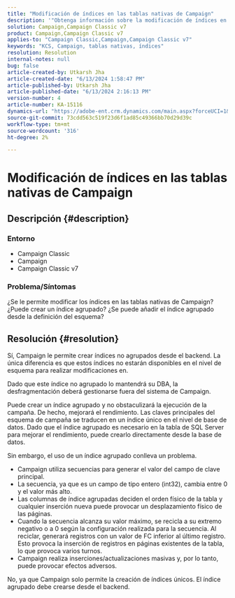 ```yaml
---
title: "Modificación de índices en las tablas nativas de Campaign"
description: '"Obtenga información sobre la modificación de índices en las tablas nativas de Campaign y la creación de un índice agrupado".'
solution: Campaign,Campaign Classic v7
product: Campaign,Campaign Classic v7
applies-to: "Campaign Classic,Campaign,Campaign Classic v7"
keywords: "KCS, Campaign, tablas nativas, índices"
resolution: Resolution
internal-notes: null
bug: false
article-created-by: Utkarsh Jha
article-created-date: "6/13/2024 1:58:47 PM"
article-published-by: Utkarsh Jha
article-published-date: "6/13/2024 2:16:13 PM"
version-number: 4
article-number: KA-15116
dynamics-url: "https://adobe-ent.crm.dynamics.com/main.aspx?forceUCI=1&pagetype=entityrecord&etn=knowledgearticle&id=320e900d-8d29-ef11-840a-00224808decd"
source-git-commit: 73cdd563c519f23d6f1ad85c49366bb70d29d39c
workflow-type: tm+mt
source-wordcount: '316'
ht-degree: 2%

---
```


# Modificación de índices en las tablas nativas de Campaign

## Descripción {#description}


### Entorno

- Campaign Classic
- Campaign
- Campaign Classic v7


### Problema/Síntomas

¿Se le permite modificar los índices en las tablas nativas de Campaign?
¿Puede crear un índice agrupado?
¿Se puede añadir el índice agrupado desde la definición del esquema?


## Resolución {#resolution}


Sí, Campaign le permite crear índices no agrupados desde el backend. La única diferencia es que estos índices no estarán disponibles en el nivel de esquema para realizar modificaciones en. 

Dado que este índice no agrupado lo mantendrá su DBA, la desfragmentación deberá gestionarse fuera del sistema de Campaign.

Puede crear un índice agrupado y no obstaculizará la ejecución de la campaña. De hecho, mejorará el rendimiento. Las claves principales del esquema de campaña se traducen en un índice único en el nivel de base de datos. Dado que el índice agrupado es necesario en la tabla de SQL Server para mejorar el rendimiento, puede crearlo directamente desde la base de datos.

Sin embargo, el uso de un índice agrupado conlleva un problema.

- Campaign utiliza secuencias para generar el valor del campo de clave principal.
- La secuencia, ya que es un campo de tipo entero (int32), cambia entre 0 y el valor más alto.
- Las columnas de índice agrupadas deciden el orden físico de la tabla y cualquier inserción nueva puede provocar un desplazamiento físico de las páginas.
- Cuando la secuencia alcanza su valor máximo, se recicla a su extremo negativo o a 0 según la configuración realizada para la secuencia. Al reciclar, generará registros con un valor de FC inferior al último registro. Esto provoca la inserción de registros en páginas existentes de la tabla, lo que provoca varios turnos.
- Campaign realiza inserciones/actualizaciones masivas y, por lo tanto, puede provocar efectos adversos.


No, ya que Campaign solo permite la creación de índices únicos. El índice agrupado debe crearse desde el backend.
